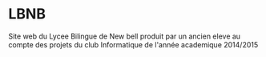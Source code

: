 # LBNB

Site web du Lycee Bilingue de New bell produit par un ancien eleve au compte des projets du club Informatique de l'année academique 2014/2015
